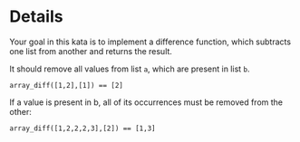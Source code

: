 # Details

Your goal in this kata is to implement a difference function, which subtracts one list from another and returns the result.

It should remove all values from list <code>a</code>, which are present in list <code>b</code>.

<code>array_diff([1,2],[1]) == [2]</code>

If a value is present in b, all of its occurrences must be removed from the other:

<code>array_diff([1,2,2,2,3],[2]) == [1,3]</code>